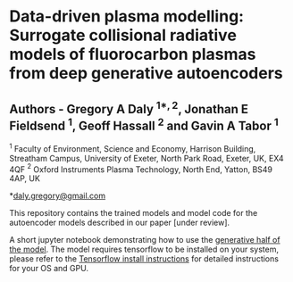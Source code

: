 # Data-driven plasma modelling: Surrogate collisional radiative models of fluorocarbon plasmas from deep generative autoencoders

## Authors - Gregory A Daly $^{1*, 2}$, Jonathan E Fieldsend $^1$, Geoff Hassall $^2$ and Gavin A Tabor $^1$

$^1$ Faculty of Environment, Science and Economy, Harrison Building, Streatham Campus, University of Exeter, North Park Road, Exeter, UK, EX4 4QF
$^2$ Oxford Instruments Plasma Technology, North End, Yatton, BS49 4AP, UK

*daly.gregory@gmail.com

This repository contains the trained models and model code for the autoencoder models described in our paper [under review].

A short jupyter notebook demonstrating how to use the [generative half of the model](generative_decoder_demo.ipynb). The model requires tensorflow to be installed on your system, please refer to the [Tensorflow install instructions](https://www.tensorflow.org/install/pip) for detailed instructions for your OS and GPU.